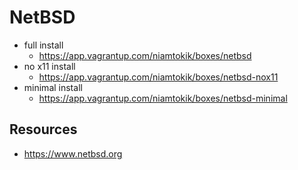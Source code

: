 # NetBSD

 * full install
   * https://app.vagrantup.com/niamtokik/boxes/netbsd
 * no x11 install
   * https://app.vagrantup.com/niamtokik/boxes/netbsd-nox11
 * minimal install
   * https://app.vagrantup.com/niamtokik/boxes/netbsd-minimal

## Resources

 * https://www.netbsd.org
